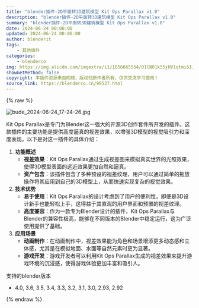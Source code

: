 ```yaml
---
title: "blender插件-2D平面转3D建筑模型 Kit Ops Parallax v1.0"
description: "blender插件-2D平面转3D建筑模型 Kit Ops Parallax v1.0"
summary: "blender插件-2D平面转3D建筑模型 Kit Ops Parallax v1.0"
date: 2024-06-24 00:00:00
updated: 2024-06-24 00:00:00
author: blenderit
tags: 
    - 其他插件
categories:
    - blenderco
img: https://img.alicdn.com/imgextra/i1/1856665554/O1CN01k55jHV1qtmiSIJgP6_!!1856665554.jpg
showGetMethod: false
copyright: 本插件资源来自网络，版权归原作者所有，仅供交流学习使用！
source_link: https://blenderco.cn/90527.html
---
```


{% raw %}
<p><img src="https://img.alicdn.com/imgextra/i1/1856665554/O1CN01k55jHV1qtmiSIJgP6_!!1856665554.jpg" alt="bude_2024-06-24_17-24-26.jpg"></p><p>Kit Ops Parallax是专门为Blender这一强大的开源3D创作套件所开发的插件。这款插件的主要功能是提供高度逼真的视差效果，以增强3D模型的视觉吸引力和深度表现。以下是对这一插件的具体介绍：</p><ol>
<li><strong>功能概述</strong>
<ul>
<li><strong>视差效果</strong>：Kit Ops Parallax通过生成视差图来模拟真实世界的光照效果，使得3D模型表面的远近效果更加自然和逼真。</li>
<li><strong>资产包含</strong>：该插件包含了多种预设的视差纹理，用户可以通过简单的拖放操作将其应用到自己的3D模型上，从而快速实现复杂的视觉效果。</li>
</ul>
</li>
<li><strong>技术优势</strong>
<ul>
<li><strong>易于使用</strong>：Kit Ops Parallax的设计考虑到了用户的便利性，即便是3D设计新手也能轻松上手，这得益于其直观的用户界面和预置的视差纹理。</li>
<li><strong>高度兼容</strong>：作为一款专为Blender设计的插件，Kit Ops Parallax与Blender的兼容性极高，能够在不同版本的Blender中稳定运行，这为广泛使用提供了基础。</li>
</ul>
</li>
<li><strong>应用场景</strong>
<ul>
<li><strong>动画制作</strong>：在动画制作中，视差效果能为角色和场景增添更多动态感和立体感，尤其是在模拟地面、水面等自然元素时更为显著。</li>
<li><strong>游戏开发</strong>：游戏开发者可以利用Kit Ops Parallax生成的视差效果来提升游戏环境的沉浸感，使得游戏体验更加丰富和吸引人。</li>
</ul>
</li>
</ol><p>支持的blender版本</p><ul>
<li>4.0, 3.6, 3.5, 3.4, 3.3, 3.2, 3.1, 3.0, 2.93, 2.92</li>
</ul>
<div style="display: none">blenderco</div>
{% endraw %}